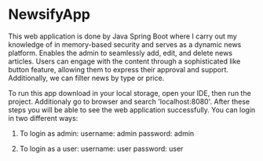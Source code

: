 # NewsifyApp

This web application is done by Java Spring Boot where I carry out my knowledge of in memory-based security and serves as a dynamic news platform. Enables the admin to seamlessly add, edit, and delete news articles.
Users can engage with the content through a sophisticated like button feature, allowing them to express their approval and support. Additionally, we can filter news by type or price.

To run this app download in your local storage, open your IDE, then run the project. Additionaly go to browser and search 'localhost:8080'.
After these steps you will be able to see the web application successfully. 
You can login in two different ways: 
1. To login as admin:
   username: admin
   password: admin

2. To login as a user:
   username: user
   password: user


 
